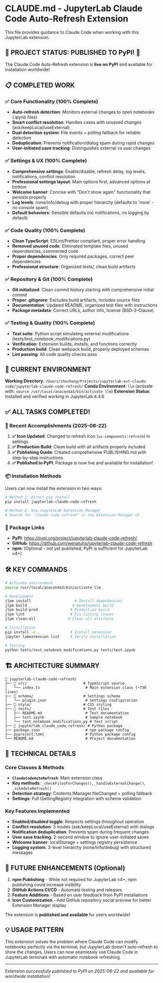 # CLAUDE.md - JupyterLab Claude Code Auto-Refresh Extension

This file provides guidance to Claude Code when working with this JupyterLab extension.

## 🎯 PROJECT STATUS: PUBLISHED TO PyPI! 🚀

The Claude Code Auto-Refresh extension is **live on PyPI** and available for installation worldwide!

## 📋 COMPLETED WORK

### ✅ Core Functionality (100% Complete)

- **Auto-refresh detection**: Monitors external changes to open notebooks (.ipynb files)
- **Smart conflict resolution**: Handles cases with unsaved changes (ask/keepLocal/useExternal)
- **Dual detection system**: File events + polling fallback for reliable detection
- **Deduplication**: Prevents notification/dialog spam during rapid changes
- **User-initiated save tracking**: Distinguishes external vs user changes

### ✅ Settings & UX (100% Complete)

- **Comprehensive settings**: Enable/disable, refresh delay, log levels, notifications, conflict resolution
- **Professional settings layout**: Main options first, advanced options at bottom
- **Welcome banner**: Concise with "Don't show again" functionality that persists properly
- **Log levels**: none/info/debug with proper hierarchy (defaults to 'none' - no console spam)
- **Default behaviors**: Sensible defaults (no notifications, no logging by default)

### ✅ Code Quality (100% Complete)

- **Clean TypeScript**: ESLint/Prettier compliant, proper error handling
- **Removed unused code**: Eliminated template files, unused dependencies, commented code
- **Proper dependencies**: Only required packages, correct peer dependencies
- **Professional structure**: Organized tests/, clean build artifacts

### ✅ Repository & Git (100% Complete)

- **Git initialized**: Clean commit history starting with comprehensive initial commit
- **Proper .gitignore**: Excludes build artifacts, includes source files
- **Documentation**: Updated README, organized test files with instructions
- **Package metadata**: Correct URLs, author info, license (BSD-3-Clause)

### ✅ Testing & Quality (100% Complete)

- **Test suite**: Python script simulating external modifications (tests/test_notebook_modifications.py)
- **Verification**: Extension builds, installs, and functions correctly
- **Production build**: Clean webpack build, properly deployed schemas
- **Lint passing**: All code quality checks pass

## 🔄 CURRENT ENVIRONMENT

**Working Directory**: `/Users/zhezhang/Projects/jupyterlab-ext-claude-code/jupyterlab-claude-code-refresh/`
**Conda Environment**: `llm` (activate with: `source /usr/local/anaconda3/bin/activate llm`)
**Extension Status**: Installed and verified working in JupyterLab 4.4.6

## ✅ ALL TASKS COMPLETED! 

### 🎉 Recent Accomplishments (2025-08-22)

1. **✅ Icon Updated**: Changed to refresh icon (`ui-components:refresh`) in settings
2. **✅ Production Build**: Clean build with all artifacts properly included
3. **✅ Publishing Guide**: Created comprehensive PUBLISHING.md with step-by-step instructions
4. **✅ Published to PyPI**: Package is now live and available for installation!

### 📦 Installation Methods

Users can now install the extension in two ways:

```bash
# Method 1: Direct pip install
pip install jupyterlab-claude-code-refresh

# Method 2: Via JupyterLab Extension Manager
# Search for "claude code refresh" in the Extension Manager UI
```

### 🔗 Package Links

- **PyPI**: https://pypi.org/project/jupyterlab-claude-code-refresh/
- **GitHub**: https://github.com/wenatuhs/jupyterlab-claude-code-refresh
- **npm**: (Optional - not yet published, PyPI is sufficient for JupyterLab v4+)

## 🛠 KEY COMMANDS

```bash
# Activate environment
source /usr/local/anaconda3/bin/activate llm

# Development
jlpm install                    # Install dependencies
jlpm build                     # Development build
jlpm build:prod               # Production build
jlpm lint                     # Fix linting issues
jlpm clean:all               # Clean all artifacts

# Installation
pip install -e .              # Install extension
jupyter labextension list     # Verify installation

# Testing
python tests/test_notebook_modifications.py tests/test.ipynb
```

## 🏗 ARCHITECTURE SUMMARY

```
📁 jupyterlab-claude-code-refresh/
├── 📁 src/                          # TypeScript source
│   └── index.ts                     # Main extension class (~730 lines)
├── 📁 schema/                       # Settings schema
│   └── plugin.json                  # Settings configuration
├── 📁 style/                        # CSS styling
├── 📁 tests/                        # Test files
│   ├── README.md                    # Test documentation
│   ├── test.ipynb                   # Sample notebook
│   └── test_notebook_modifications.py # Test script
├── 📁 jupyterlab_claude_code_refresh/ # Python package
├── package.json                     # npm package config
├── pyproject.toml                   # Python package config
└── README.md                        # Project documentation
```

## 🧠 TECHNICAL DETAILS

### Core Classes & Methods

- **`ClaudeCodeAutoRefresh`**: Main extension class
- **Key methods**: `_checkFilesForChanges()`, `_handleExternalChange()`, `_scheduleRefresh()`
- **Detection strategy**: Contents.IManager.fileChanged + polling fallback
- **Settings**: Full ISettingRegistry integration with schema validation

### Key Features Implemented

- **Enabled/disabled toggle**: Respects settings throughout operation
- **Conflict resolution**: 3 modes (ask/keepLocal/useExternal) with dialogs
- **Notification deduplication**: Prevents spam during frequent changes
- **User save tracking**: 2-second window to ignore user-initiated saves
- **Welcome banner**: localStorage + settings registry persistence
- **Logging system**: 3-level hierarchy (none/info/debug) with structured messages

## 🚀 FUTURE ENHANCEMENTS (Optional)

1. **npm Publishing** - While not required for JupyterLab v4+, npm publishing could increase visibility
2. **GitHub Actions CI/CD** - Automate testing and releases
3. **Feature Additions** - Based on user feedback from PyPI installations
4. **Icon Customization** - Add GitHub repository social preview for better Extension Manager display

The extension is **published and available** for users worldwide!

## 💡 USAGE PATTERN

This extension solves the problem where Claude Code can modify notebooks perfectly via the terminal, but JupyterLab doesn't auto-refresh to show the changes. Users can now seamlessly use Claude Code in JupyterLab terminals with automatic notebook refreshing.

---

_Extension successfully published to PyPI on 2025-08-22 and available for worldwide installation!_
